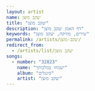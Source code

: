 ```yaml
---
layout: artist
name: יעקב מוצן
title: "יעקב מוצן"
description: "דף האמן יעקב מוצן"
keywords: "שירים, מוזיקה, יעקב מוצן"
permalink: /artists/יעקב-מוצן/
redirect_from:
  - /artists/list/יעקב מוצן
songs:
  - number: "32823"
    name: "ישמחו במלכותך"
    album: "סינגלים"
    artist: "יעקב מוצן"
---
```

